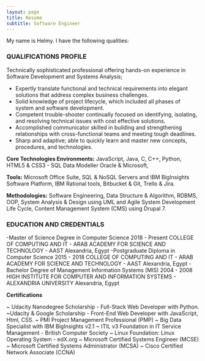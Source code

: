```yaml
---
layout: page
title: Resume
subtitle: Software Engineer 
---
```


My name is Helmy. I have the following qualities:

### QUALIFICATIONS PROFILE
Technically sophisticated professional offering hands-on experience in Software Development and Systems Analysis;

- Expertly translate functional and technical requirements into elegant solutions that address complex business challenges.
- Solid knowledge of project lifecycle, which included all phases of system and software development.
- Competent trouble-shooter continually focused on identifying, isolating, and resolving technical issues with cost effective solutions.
- Accomplished communicator skilled in building and strengthening relationships with cross-functional teams and meeting tough deadlines.
- Sharp and adaptive; able to quickly learn and master new concepts, procedures, and technologies.

**Core Technologies Environments:**
JavaScript, Java, C, C++, Python, HTML5 & CSS3 - SQL Data Modeller Oracle & Microsoft,

**Tools:**
Microsoft Office Suite, SQL & NoSQL Servers and IBM BigInsights Software Platform, IBM Rational tools, Bitbucket & Git, Trello & Jira.

**Methodologies:**
Software Engineering, Data Structure & Algorithm, RDBMS, OOP, System Analysis & Design using UML and Agile System Development Life Cycle, Content Management System (CMS) using Drupal 7.

### EDUCATION AND CREDENTIALS
-Master of Science Degree in Computer Science 2018 - Present
COLLEGE OF COMPUTING AND IT - ARAB ACADEMY FOR SCIENCE AND TECHNOLOGY - AAST
Alexandria, Egypt
-Postgraduate Diploma in Computer Science 2015 - 2018
COLLEGE OF COMPUTING AND IT - ARAB ACADEMY FOR SCIENCE AND TECHNOLOGY - AAST
Alexandria, Egypt
-Bachelor Degree of Management Information Systems (MIS) 2004 - 2008
HIGH INSTITUTE FOR COMPUTER AND INFORMATION SYSTEMS - ALEXANDRIA UNIVERSITY
Alexandria, Egypt

**Certifications**

~ Udacity Nanodegree Scholarship - Full-Stack Web Developer with Python.
~Udacity & Google Scholarship - Front-End Web Developer with JavaScript, Html, CSS.
~ PMI Project Management Professional (PMP)
~ Big Data Specialist with IBM BigInsights v2.1
~ ITIL v3 Foundation in IT Service Management - British Computer Society
~ Linux Foundation: Linux Operating System - edX.org
~ Microsoft Certified Systems Engineer (MCSE)
~ Microsoft Certified Systems Administrator (MCSA)
~ Cisco Certified Network Associate (CCNA)


